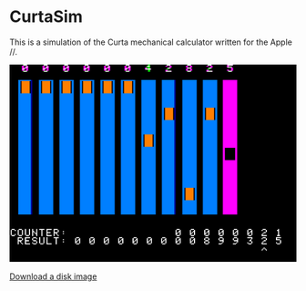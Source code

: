 CurtaSim
========

This is a simulation of the Curta mechanical calculator written for the Apple //.

![CurtaSim Screenshot](/curta.png "CurtaSim Screenshot")

[Download a disk image](https://github.com/jeremysrand/CurtaSim/releases/download/1.0/curta.dsk)